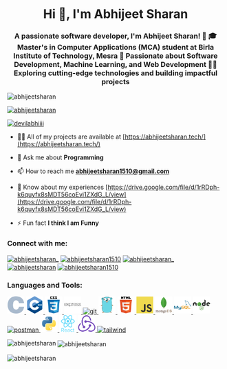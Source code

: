 <h1 align="center">Hi 👋, I'm Abhijeet Sharan</h1>
<h3 align="center">A passionate software developer, I'm Abhijeet Sharan! 👋 🎓 Master's in Computer Applications (MCA) student at Birla Institute of Technology, Mesra 🌟 Passionate about Software Development, Machine Learning, and Web Development 👨‍💻 Exploring cutting-edge technologies and building impactful projects</h3>

<p align="left"> <img src="https://komarev.com/ghpvc/?username=abhijeetsharan&label=Profile%20views&color=0e75b6&style=flat" alt="abhijeetsharan" /> </p>

<p align="left"> <a href="https://github.com/ryo-ma/github-profile-trophy"><img src="https://github-profile-trophy.vercel.app/?username=abhijeetsharan" alt="abhijeetsharan" /></a> </p>

<p align="left"> <a href="https://twitter.com/devilabhiiii" target="blank"><img src="https://img.shields.io/twitter/follow/devilabhiiii?logo=twitter&style=for-the-badge" alt="devilabhiiii" /></a> </p>

- 👨‍💻 All of my projects are available at [https://abhijeetsharan.tech/](https://abhijeetsharan.tech/)

- 💬 Ask me about **Programming**

- 📫 How to reach me **abhijeetsharan1510@gmail.com**

- 📄 Know about my experiences [https://drive.google.com/file/d/1rRDph-k6quyfx8sMDT56coEvi1ZXdG_L/view](https://drive.google.com/file/d/1rRDph-k6quyfx8sMDT56coEvi1ZXdG_L/view)

- ⚡ Fun fact **I think I am Funny**

<h3 align="left">Connect with me:</h3>
<p align="left">
<a href="https://twitter.com/abhijeetsharan_" target="blank"><img align="center" src="https://raw.githubusercontent.com/rahuldkjain/github-profile-readme-generator/master/src/images/icons/Social/twitter.svg" alt="abhijeetsharan_" height="30" width="40" /></a>
<a href="https://linkedin.com/in/abhijeetsharan1510" target="blank"><img align="center" src="https://raw.githubusercontent.com/rahuldkjain/github-profile-readme-generator/master/src/images/icons/Social/linked-in-alt.svg" alt="abhijeetsharan1510" height="30" width="40" /></a>
<a href="https://instagram.com/abhijeetsharan_" target="blank"><img align="center" src="https://raw.githubusercontent.com/rahuldkjain/github-profile-readme-generator/master/src/images/icons/Social/instagram.svg" alt="abhijeetsharan_" height="30" width="40" /></a>
<a href="https://www.leetcode.com/abhijeetsharan" target="blank"><img align="center" src="https://raw.githubusercontent.com/rahuldkjain/github-profile-readme-generator/master/src/images/icons/Social/leet-code.svg" alt="abhijeetsharan" height="30" width="40" /></a>
<a href="https://auth.geeksforgeeks.org/user/abhijeetsharan1510" target="blank"><img align="center" src="https://raw.githubusercontent.com/rahuldkjain/github-profile-readme-generator/master/src/images/icons/Social/geeks-for-geeks.svg" alt="abhijeetsharan1510" height="30" width="40" /></a>
</p>

<h3 align="left">Languages and Tools:</h3>
<p align="left"> <a href="https://www.cprogramming.com/" target="_blank" rel="noreferrer"> <img src="https://raw.githubusercontent.com/devicons/devicon/master/icons/c/c-original.svg" alt="c" width="40" height="40"/> </a> <a href="https://www.w3schools.com/cpp/" target="_blank" rel="noreferrer"> <img src="https://raw.githubusercontent.com/devicons/devicon/master/icons/cplusplus/cplusplus-original.svg" alt="cplusplus" width="40" height="40"/> </a> <a href="https://www.w3schools.com/css/" target="_blank" rel="noreferrer"> <img src="https://raw.githubusercontent.com/devicons/devicon/master/icons/css3/css3-original-wordmark.svg" alt="css3" width="40" height="40"/> </a> <a href="https://expressjs.com" target="_blank" rel="noreferrer"> <img src="https://raw.githubusercontent.com/devicons/devicon/master/icons/express/express-original-wordmark.svg" alt="express" width="40" height="40"/> </a> <a href="https://git-scm.com/" target="_blank" rel="noreferrer"> <img src="https://www.vectorlogo.zone/logos/git-scm/git-scm-icon.svg" alt="git" width="40" height="40"/> </a> <a href="https://golang.org" target="_blank" rel="noreferrer"> <img src="https://raw.githubusercontent.com/devicons/devicon/master/icons/go/go-original.svg" alt="go" width="40" height="40"/> </a> <a href="https://www.w3.org/html/" target="_blank" rel="noreferrer"> <img src="https://raw.githubusercontent.com/devicons/devicon/master/icons/html5/html5-original-wordmark.svg" alt="html5" width="40" height="40"/> </a> <a href="https://developer.mozilla.org/en-US/docs/Web/JavaScript" target="_blank" rel="noreferrer"> <img src="https://raw.githubusercontent.com/devicons/devicon/master/icons/javascript/javascript-original.svg" alt="javascript" width="40" height="40"/> </a> <a href="https://www.mongodb.com/" target="_blank" rel="noreferrer"> <img src="https://raw.githubusercontent.com/devicons/devicon/master/icons/mongodb/mongodb-original-wordmark.svg" alt="mongodb" width="40" height="40"/> </a> <a href="https://www.mysql.com/" target="_blank" rel="noreferrer"> <img src="https://raw.githubusercontent.com/devicons/devicon/master/icons/mysql/mysql-original-wordmark.svg" alt="mysql" width="40" height="40"/> </a> <a href="https://nodejs.org" target="_blank" rel="noreferrer"> <img src="https://raw.githubusercontent.com/devicons/devicon/master/icons/nodejs/nodejs-original-wordmark.svg" alt="nodejs" width="40" height="40"/> </a> <a href="https://postman.com" target="_blank" rel="noreferrer"> <img src="https://www.vectorlogo.zone/logos/getpostman/getpostman-icon.svg" alt="postman" width="40" height="40"/> </a> <a href="https://www.python.org" target="_blank" rel="noreferrer"> <img src="https://raw.githubusercontent.com/devicons/devicon/master/icons/python/python-original.svg" alt="python" width="40" height="40"/> </a> <a href="https://reactjs.org/" target="_blank" rel="noreferrer"> <img src="https://raw.githubusercontent.com/devicons/devicon/master/icons/react/react-original-wordmark.svg" alt="react" width="40" height="40"/> </a> <a href="https://redux.js.org" target="_blank" rel="noreferrer"> <img src="https://raw.githubusercontent.com/devicons/devicon/master/icons/redux/redux-original.svg" alt="redux" width="40" height="40"/> </a> <a href="https://tailwindcss.com/" target="_blank" rel="noreferrer"> <img src="https://www.vectorlogo.zone/logos/tailwindcss/tailwindcss-icon.svg" alt="tailwind" width="40" height="40"/> </a> </p>

<p><img align="left" src="https://github-readme-stats.vercel.app/api/top-langs?username=abhijeetsharan&show_icons=true&locale=en&layout=compact" alt="abhijeetsharan" /></p>

<p>&nbsp;<img align="center" src="https://github-readme-stats.vercel.app/api?username=abhijeetsharan&show_icons=true&locale=en" alt="abhijeetsharan" /></p>

<p><img align="center" src="https://github-readme-streak-stats.herokuapp.com/?user=abhijeetsharan&" alt="abhijeetsharan" /></p>
